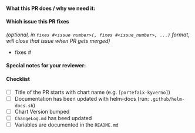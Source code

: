 <!--
Thank you for contributing to portefaix/portefaix-hub.
Before you submit this PR we'd like to make sure you are aware of our technical requirements and best practices:

* https://github.com/portefaix/portefaix-hub/helm-charts/blob/main/CONTRIBUTING.md#technical-requirements
* https://helm.sh/docs/chart_best_practices/

For a quick overview across what we will look at reviewing your PR, please read our review guidelines:

// TODO: add a REVIEW_GUIDELINES.md in prometheus-community/helm-charts
* https://github.com/helm/charts/blob/master/REVIEW_GUIDELINES.md

Following our best practices right from the start will accelerate the review process and help get your PR merged quicker.

When updates to your PR are requested, please add new commits and do not squash the history.
This will make it easier to identify new changes.
The PR will be squashed anyways when it is merged.
Thanks.

For fast feedback, please @-mention maintainers that are listed in the Chart.yaml file.

Please make sure you test your changes before you push them.
Once pushed, GitHub Actions will run across your changes and do some initial checks and linting.
These checks run very quickly.
Please check the results.
We would like these checks to pass before we even continue reviewing your changes.
-->

#### What this PR does / why we need it:

#### Which issue this PR fixes

_(optional, in `fixes #<issue number>(, fixes #<issue_number>, ...)` format, will close that issue when PR gets merged)_

- fixes #

#### Special notes for your reviewer:

#### Checklist

<!-- [Place an '[x]' (no spaces) in all applicable fields. Please remove unrelated fields.] -->

- [ ] Title of the PR starts with chart name (e.g. `[portefaix-kyverno]`)
- [ ] Documentation has been updated with helm-docs (run: `.github/helm-docs.sh`)
- [ ] Chart Version bumped
- [ ] `ChangeLog.md` has beed updated
- [ ] Variables are documented in the `README.md`
